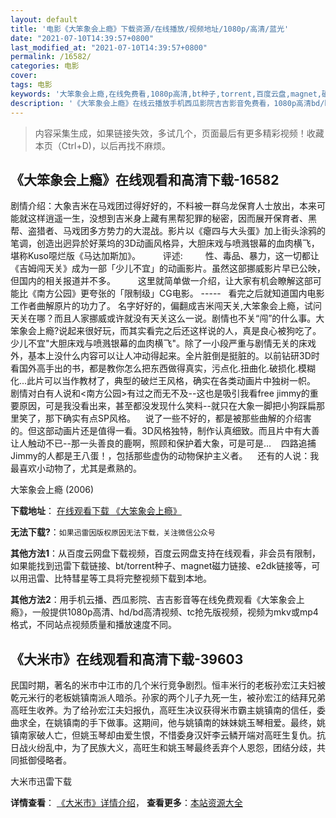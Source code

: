 ```yaml
---
layout: default
title: '电影《大笨象会上瘾》下载资源/在线播放/视频地址/1080p/高清/蓝光'
date: "2021-07-10T14:39:57+0800"
last_modified_at: "2021-07-10T14:39:57+0800"
permalink: /16582/
categories: 电影
cover:
tags: 电影
keywords: '大笨象会上瘾,在线免费看,1080p高清,bt种子,torrent,百度云盘,magnet,磁力链,迅雷下载资源'
description: '《大笨象会上瘾》在线云播放手机西瓜影院吉吉影音免费看，1080p高清bd/hd未删减完整版和tc抢先枪版，mkv/mp4格式，附带bt/torrent种子、magnet/磁力链、百度云盘、网盘资源迅雷下载链接'
---
```


>内容采集生成，如果链接失效，多试几个，页面最后有更多精彩视频！收藏本页（Ctrl+D)，以后再找不麻烦。


## 《大笨象会上瘾》在线观看和高清下载-16582

剧情介绍：大象吉米在马戏团过得好好的，不料被一群乌龙保育人士放出，本来可能就这样逍遥一生，没想到吉米身上藏有黑帮犯罪的秘密，因而展开保育者、黑帮、盗猎者、马戏团多方势力的大混战。影片以《瘪四与大头蛋》加上街头涂鸦的笔调，创造出迥异於好莱坞的3D动画风格异，大胆床戏与喷溅银幕的血肉横飞，堪称Kuso噁烂版《马达加斯加》。  　　评述:  　　性、毒品、暴力，这一切都让《吉姆闯天关》成为一部「少儿不宜」的动画影片。虽然这部挪威影片早已公映，但国内的相关报道并不多。  　　这里就简单做一介绍，让大家有机会瞭解这部可能比《南方公园》更夸张的「限制级」CG电影。 -----   看完之后就知道国内电影工作者曲解原片的功力了。 名字好好的，偏翻成吉米闯天关,大笨象会上瘾，试问天关在哪？而且人家挪威或许就没有天关这么一说。剧情也不关“闯”的什么事。大笨象会上瘾?说起来很好玩，而其实看完之后还这样说的人，真是良心被狗吃了。 少儿不宜"大胆床戏与喷溅银幕的血肉横飞"。除了一小段严重与剧情无关的床戏外，基本上没什么内容可以让人冲动得起来。全片脏倒是挺脏的。以前钻研3D时看国外高手出的书，都是教你怎么把东西做得真实，污点化.扭曲化.破损化.模糊化...此片可以当作教材了，典型的破烂王风格，确实在各类动画片中独树一帜。 剧情对白有人说和<南方公园>有过之而无不及--这也是吸引我看free jimmy的重要原因，可是我没看出来，甚至都没发现什么笑料--就只在大象一脚把小狗踩扁那里笑了，那下确实有点SP风格。    说了一些不好的，都是被那些曲解的介绍害的。但这部动画片还是值得一看。3D风格独特，制作认真细致。而且片中有大善让人触动不已--那一头善良的鹿啊，照顾和保护着大象，可是可是...    四路追捕Jimmy的人都是王八蛋！，包括那些虚伪的动物保护主义者。    还有的人说：我最喜欢小动物了，尤其是煮熟的。


大笨象会上瘾 (2006)

**下载地址**： [在线观看下载 《大笨象会上瘾》](https://www.btbtdy.me/btdy/dy3980.html) 


**无法下载?**：`如果迅雷因版权原因无法下载，关注微信公众号 `

**其他方法1**：从百度云网盘下载视频，百度云网盘支持在线观看，非会员有限制，如果能找到迅雷下载链接、bt/torrent种子、magnet磁力链接、e2dk链接等，可以用迅雷、比特彗星等工具将完整视频下载到本地。

**其他方法2**：用手机云播、西瓜影院、吉吉影音等在线免费观看《大笨象会上瘾》，一般提供1080p高清、hd/bd高清视频、tc抢先版视频，视频为mkv或mp4格式，不同站点视频质量和播放速度不同。


## 《大米市》在线观看和高清下载-39603

民国时期，著名的米市中江市的几个米行竞争剧烈。恒丰米行的老板孙宏江夫妇被乾元米行的老板姚镇南派人暗杀。孙家的两个儿子九死一生，被孙宏江的结拜兄弟高旺生收养。为了给孙宏江夫妇报仇，高旺生决议获得米市霸主姚镇南的信任，委曲求全，在姚镇南的手下做事。这期间，他与姚镇南的妹妹姚玉琴相爱。最终，姚镇南家破人亡，但姚玉琴却由爱生恨，不惜委身汉奸李云鳞开端对高旺生复仇。抗日战火纷乱中，为了民族大义，高旺生和姚玉琴最终丢弃个人恩怨，团结分歧，共同抵御侵略者。</p>


大米市迅雷下载

**详情查看**： [《大米市》详情介绍](/movie/39603/)， **查看更多**：[本站资源大全](/movie/t/all/)

